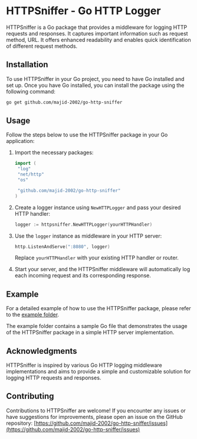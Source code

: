 # HTTPSniffer - Go HTTP Logger

HTTPSniffer is a Go package that provides a middleware for logging HTTP requests and responses. It captures important information such as request method, URL. It offers enhanced readability and enables quick identification of different request methods.

## Installation

To use HTTPSniffer in your Go project, you need to have Go installed and set up. Once you have Go installed, you can install the package using the following command:

```bash
go get github.com/majid-2002/go-http-sniffer
```

## Usage

Follow the steps below to use the HTTPSniffer package in your Go application:

1. Import the necessary packages:

   ```go
   import (
   	"log"
   	"net/http"
   	"os"
   
   	"github.com/majid-2002/go-http-sniffer"
   )
   ```

2. Create a logger instance using `NewHTTPLogger` and pass your desired HTTP handler:

   ```go
   logger := httpsniffer.NewHTTPLogger(yourHTTPHandler)
   ```

3. Use the `logger` instance as middleware in your HTTP server:

   ```go
   http.ListenAndServe(":8080", logger)
   ```

   Replace `yourHTTPHandler` with your existing HTTP handler or router.

4. Start your server, and the HTTPSniffer middleware will automatically log each incoming request and its corresponding response.

## Example

For a detailed example of how to use the HTTPSniffer package, please refer to the [example folder](https://github.com/majid-2002/go-http-sniffer/tree/main/example). 

The example folder contains a sample Go file that demonstrates the usage of the HTTPSniffer package in a simple HTTP server implementation.


## Acknowledgments

HTTPSniffer is inspired by various Go HTTP logging middleware implementations and aims to provide a simple and customizable solution for logging HTTP requests and responses.

## Contributing

Contributions to HTTPSniffer are welcome! If you encounter any issues or have suggestions for improvements, please open an issue on the GitHub repository: [https://github.com/majid-2002/go-http-sniffer/issues](https://github.com/majid-2002/go-http-sniffer/issues)
